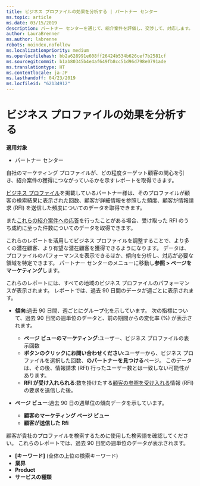 ```yaml
---
title: ビジネス プロファイルの効果を分析する | パートナー センター
ms.topic: article
ms.date: 03/15/2019
description: パートナー センターを通じて、紹介案件を評価し、交渉して、対応します。
author: LauraBrenner
ms.author: labrenne
robots: noindex,nofollow
ms.localizationpriority: medium
ms.openlocfilehash: bb2a628991e608ff26424b534b626cef7b2581cf
ms.sourcegitcommit: b1ab80345b4e4af649fb8cc51d96d798e0791ade
ms.translationtype: HT
ms.contentlocale: ja-JP
ms.lasthandoff: 04/23/2019
ms.locfileid: "62134912"
---
```

# <a name="analyze-the-effectiveness-of-your-business-profile"></a>ビジネス プロファイルの効果を分析する
<!-- 
https://go.microsoft.com/fwlink/?linkid=849120
-->

**適用対象**

-  パートナー センター

自社のマーケティング プロファイルが、どの程度ターゲット顧客の関心を引き、紹介案件の獲得につながっているかを示すレポートを取得できます。

[ビジネス プロファイル](create-a-marketing-profile.md)を掲載しているパートナー様は、そのプロファイルが顧客の検索結果に表示された回数、顧客が詳細情報を参照した頻度、顧客が情報請求 (RFI) を送信した頻度についてのデータを取得できます。 

また[これらの紹介案件への応答](responding-to-referrals.md)を行ったことがある場合、受け取った RFI のうち成約に至った件数についてのデータを取得できます。

これらのレポートを活用してビジネス プロファイルを調整することで、より多くの潜在顧客、より有望な潜在顧客を獲得できるようになります。 データは、プロファイルのパフォーマンスを表示できるほか、傾向を分析し、対応が必要な領域を特定できます。 パートナー センターのメニューに移動し**参照 > ページをマーケティング**します。

これらのレポートには、すべての地域のビジネス プロファイルのパフォーマンスが表示されます。 レポートでは、過去 90 日間のデータが週ごとに表示されます。

*  **傾向**:過去 90 日間、週ごとにグループ化を示しています。 次の指標について、過去 90 日間の週単位のデータと、前の期間からの変化率 (%) が表示されます。

   * **ページ ビューのマーケティング**:ユーザー、ビジネス プロファイルの表示回数
   * **ボタンのクリックにお問い合わせください**:ユーザーから、ビジネス プロファイルを選択した回数、**のパートナーを見つける**ページ。 このデータは、その後、情報請求 (RFI) 行ったユーザー数とは一致しない可能性があります。
   * **RFI が受け入れられる**:数を掛けたする[顧客の参照を受け入れる](responding-to-referrals.md)情報 (RFI) の要求を送信した後。


*  **ページ ビュー**:過去 90 日の週単位の傾向データを示しています。
   *  **顧客のマーケティング ページ ビュー**
   *  **顧客が送信した Rfi**

顧客が貴社のプロファイルを検索するために使用した検索語を確認してください。 これらのレポートでは、過去 90 日間の週単位のデータが表示されます。

*  **[キーワード]** (全体の上位の検索キーワード) 
*  **業界**
*  **Product**
*  **サービスの種類**

